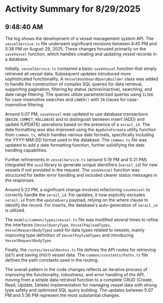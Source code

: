 # Activity Summary for 8/29/2025

## 9:48:40 AM
The log shows the development of a vessel management system API.  The `vesselService.ts` file underwent significant revisions between 4:45 PM and 5:36 PM on August 28, 2025.  These changes focused primarily on the `saveVessel` function, which handles creating and updating vessel records in a database.

Initially, `vesselService.ts` contained a basic `saveVessel` function that simply retrieved all vessel data.  Subsequent updates introduced more sophisticated functionality.  A `VesselDashboardQueryBuilder` class was added to handle the construction of complex SQL queries for data retrieval, supporting pagination, filtering by status (active/inactive), searching, and date range filtering.  The queries utilize parameterized queries using `ILIKE` for case-insensitive searches and `LOWER()` with `IN` clause for case-insensitive filtering.

Around 5:07 PM, `saveVessel` was updated to use database transactions (`BEGIN`, `COMMIT`, `ROLLBACK`) and to distinguish between insert (ADD) and update (UPDATE) operations based on the presence of a `serail_id`.  The date formatting was also improved using the `AppDateFormate` utility function from `common.ts`, which handles various date formats, specifically including the YYYY-MM-DD format used in the database.  The `common.ts` file was updated to add a date formatting function, further solidifying the date handling capabilities.

Further refinements in `vesselService.ts` (around 5:19 PM and 5:21 PM) integrated the `uuid` library to generate unique identifiers (`serail_id`) for new vessels if not provided in the request.  The `saveVessel` function was structured for better error handling and included clearer status messages in the responses.

Around 5:22 PM, a significant change involved  refactoring  `saveVessel` to correctly handle the `serail_id`. For updates, it now explicitly excludes `serail_id` from the `updateQuery` payload, relying on the where clause to identify the record. For inserts, the database's auto-generation of  `serail_id` is utilized.


The `models/common/types/vessel.ts` file was modified several times to refine the interfaces (`VesselQueryType`, `VesselPayloadTypes`, `VesselRequestBodyType`)  used for data types related to vessels, mainly improving type definition of `VesselPayloadTypes` and introducing  `VesselRequestBodyType`.

Finally, the `routes/VesselRoutes.ts` file defines the API routes for retrieving (`GET`) and saving (`POST`) vessel data.  The `common/constants/Paths.ts` file defines the path constants used in the routing.

The overall pattern in the code changes reflects an iterative process of improving the functionality, robustness, and error handling of the API, moving from a simple data retrieval function to a complete CRUD (Create, Read, Update, Delete) implementation for managing vessel data with strong type safety and optimized SQL query building.  The updates between 5:07 PM and 5:36 PM represent the most substantial changes.
